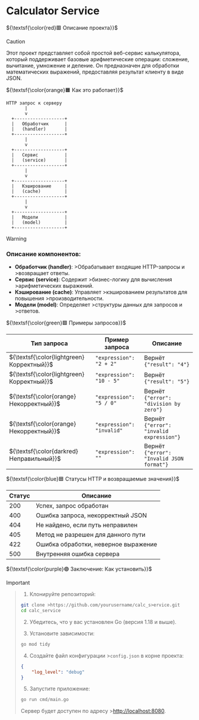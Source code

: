 # Calculator Service


${\textsf{\color{red}🟥 Описание проекта}}$

>[!CAUTION]
>Этот проект представляет собой простой веб-сервис калькулятора, который поддерживает базовые арифметические операции: сложение, вычитание, умножение и деление. Он предназначен
для обработки математических выражений, предоставляя результат клиенту в виде JSON.
>

${\textsf{\color{orange}🟧 Как это работает}}$

```
HTTP запрос к серверу
       |
       v
  +-------------------+
  |   Обработчик      |
  |   (handler)       |
  +-------------------+
       |
       v
  +-------------------+
  |   Сервис          |
  |   (service)       |
  +-------------------+
       |
       v
  +-------------------+
  |   Кэширование     |
  |   (cache)         |
  +-------------------+
       |
       v
  +-------------------+
  |   Модели          |
  |   (model)         |
  +-------------------+
```
>[!WARNING]
>### Описание компонентов:
>- **Обработчик (handler)**: >Обрабатывает входящие HTTP-запросы и >возвращает ответы.
>- **Сервис (service)**: Содержит >бизнес-логику для вычисления >арифметических выражений.
>- **Кэширование (cache)**: Управляет >кэшированием результатов для повышения >производительности.
>- **Модели (model)**: Определяет >структуры данных для запросов и >ответов.

${\textsf{\color{green}🟩 Примеры запросов}}$

| Тип запроса              | Пример запроса         | Описание                               |
|-------------------------|-----------------------|----------------------------------------|
| ${\textsf{\color{lightgreen}Корректный}}$              | `"expression": "2 + 2"` | Вернёт `{"result": "4"}`              |
| ${\textsf{\color{lightgreen}Корректный}}$              | `"expression": "10 - 5"` | Вернёт `{"result": "5"}`              |
| ${\textsf{\color{orange}Некорректный}}$            | `"expression": "5 / 0"`  | Вернёт `{"error": "division by zero"}` |
| ${\textsf{\color{orange}Некорректный}}$            | `"expression": "invalid"` | Вернёт `{"error": "invalid expression"}` |
| ${\textsf{\color{darkred}Неправильный}}$            | `"expression": ""`     | Вернёт `{"error": "Invalid JSON format"}` |

${\textsf{\color{blue}🟦 Статусы HTTP и возвращаемые значения}}$

| Статус | Описание                                     |
|--------|----------------------------------------------|
| 200    | Успех, запрос обработан                     |
| 400    | Ошибка запроса, некорректный JSON          |
| 404    | Не найдено, если путь неправилен            |
| 405    | Метод не разрешен для данного пути         |
| 422    | Ошибка обработки, неверное выражение        |
| 500    | Внутренняя ошибка сервера                   |

${\textsf{\color{purple}🟣 Заключение: Как установить}}$

>[!IMPORTANT]

>1. Клонируйте репозиторий:
>   
>   ```bash
>   git clone >https://github.com/yourusername/calc_s>ervice.git
>   cd calc_service
>   ```
>
>2. Убедитесь, что у вас установлен Go
>(версия 1.18 и выше).
>
>3. Установите зависимости:
>   
>   ```bash
>   go mod tidy
>   ```
>
>4. Создайте файл конфигурации >`config.json` в корне проекта:
>
>   ```json
>   {
>       "log_level": "debug"
>   }
>   ```
>
>5. Запустите приложение:
>
>   ```bash
>   go run cmd/main.go
>   ```
>
>Сервер будет доступен по адресу >[http://localhost:8080](http://localhost:8080).
